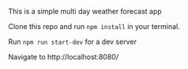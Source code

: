 This is a simple multi day weather forecast app

Clone this repo and run `npm install` in your terminal.

Run `npm run start-dev` for a dev server

Navigate to http://localhost:8080/
